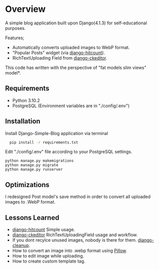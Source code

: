 
# Overview

A simple blog application built upon Django(4.1.3) for self-educational purposes.

Features;

* Automatically converts uploaded images to WebP format.
* "Popular Posts" widget (via [django-hitcount](https://github.com/thornomad/django-hitcount)).
* RichTextUploading Field from [django-ckeditor](https://github.com/django-ckeditor/django-ckeditor).


This code has written with the perspective of "fat models slim views" model*.

## Requirements

 * Python 3.10.2
 * PostgreSQL (Environment variables are in "./config/.env")
 
## Installation

Install Django-Simple-Blog application via terminal

```bash
  pip install -r requirements.txt
```
Edit "./config/.env" file according to your PostgreSQL settings.
```
python manage.py makemigrations
python manage.py migrate
python manage.py runserver
```
## Optimizations

I redesigned Post model's save method in order to convert all uploaded images to .WebP format.

## Lessons Learned

 * [django-hitcount](https://github.com/thornomad/django-hitcount) Simple usage.
 * [django-ckeditor](https://github.com/django-ckeditor/django-ckeditor) RichTextUploadingField usage and workflow.
 * If you dont recylce unused images, nobody is there for them. [django-cleanup](https://github.com/un1t/django-cleanup).
 * How to convert an image into .webp format using [Pillow](https://github.com/python-pillow/Pillow).
 * How to edit image while uploading.
 * How to create custom template tag.
